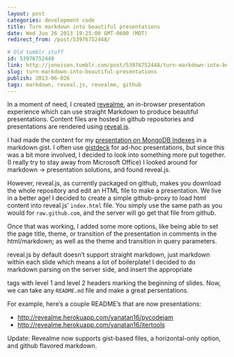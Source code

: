 ```yaml
---
layout: post
categories: development code
title: Turn markdown into beautiful presentations
date: Wed Jun 26 2013 19:25:00 GMT-0600 (MDT)
redirect_from: /post/53976752448/

# Old tumblr stuff
id: 53976752448
link: http://joneisen.tumblr.com/post/53976752448/turn-markdown-into-beautiful-presentations
slug: turn-markdown-into-beautiful-presentations
publish: 2013-06-026
tags: markdown, reveal.js, revealme, github
---
```



In a moment of need, I created [revealme](http://revealme.herokuapp.com), an in-browser presentation experience which can use straight Markdown to produce beautiful presentations. Content files are hosted in github repositories and presentations are rendered using [reveal.js](http://lab.hakim.se/reveal-js/).

I had made the content for my [presentation on MongoDB Indexes](http://revealme.herokuapp.com/yanatan16/mongodb-indexing-presentation) in a markdown gist. I often use [gistdeck](https://github.com/nzoschke/gistdeck) for ad-hoc presentations, but since this was a bit more involved, I decided to look into something more put together. (I really try to stay away from Microsoft Office) I looked around for markdown -\> presentation solutions, and found reveal.js.

However, reveal.js, as currently packaged on github, makes you download the whole repository and edit an HTML file to make a presentation. We live in a better age! I decided to create a simple github-proxy to load html content into reveal.js’ `index.html` file. You simply use the same path as you would for `raw.github.com`, and the server will go get that file from github.

Once that was working, I added some more options, like being able to set the page title, theme, or transition of the presentation in comments in the html/markdown; as well as the theme and transition in query parameters.

reveal.js by default doesn’t support straight markdown, just markdown within each slide which means a lot of boilerplate! I decided to do markdown parsing on the server side, and insert the appropriate

tags with level 1 and level 2 headers marking the beginning of slides. Now, we can take any `README.md` file and make a great persentations.

For example, here’s a couple README’s that are now presentations:

-   <http://revealme.herokuapp.com/yanatan16/pycodejam>
-   <http://revealme.herokuapp.com/yanatan16/itertools>

Update: Revealme now supports gist-based files, a horizontal-only option, and github flavored markdown.

